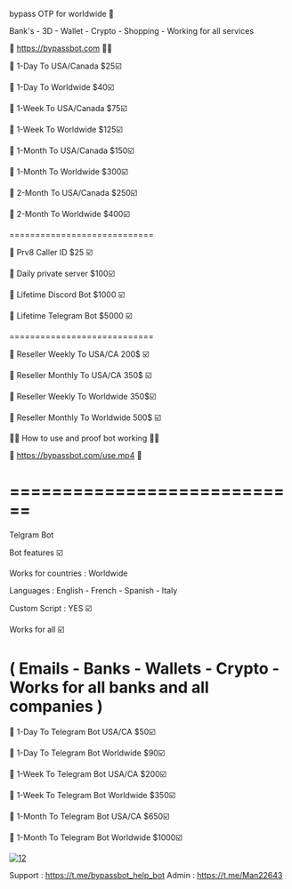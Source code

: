 bypass OTP for worldwide  🧐 

Bank's - 3D - Wallet - Crypto - Shopping - Working for all services

📶   https://bypassbot.com  🛒🛒

🛒 1-Day To USA/Canada $25☑️

🛒 1-Day To Worldwide  $40☑️

🛒 1-Week To USA/Canada $75☑️

🛒 1-Week To Worldwide $125☑️

🛒 1-Month To USA/Canada $150☑️

🛒 1-Month To Worldwide  $300☑️

🛒 2-Month To USA/Canada $250☑️

🛒 2-Month To Worldwide  $400☑️

============================

🛒 Prv8 Caller ID  $25 ☑️

🛒 Daily private server  $100☑️

🛒 Lifetime Discord Bot $1000 ☑️

🛒 Lifetime Telegram Bot $5000 ☑️

============================

🛒 Reseller Weekly To USA/CA 200$ ☑️

🛒 Reseller Monthly To USA/CA 350$ ☑️

🛒 Reseller Weekly To Worldwide 350$☑️

🛒 Reseller Monthly To Worldwide 500$ ☑️

📲📱 How to use and proof bot working 📲📱

🎥 https://bypassbot.com/use.mp4 🎥


============================
============================


Telgram Bot 

Bot features ☑️

Works for countries : Worldwide

Languages : English - French - Spanish - Italy 

Custom Script : YES ☑️

Works for all ☑️

( Emails - Banks - Wallets - Crypto - Works for all banks and all companies )
============================
🛒 1-Day To Telegram Bot USA/CA $50☑️

🛒 1-Day To Telegram Bot Worldwide $90☑️

🛒 1-Week To Telegram Bot USA/CA $200☑️

🛒 1-Week To Telegram Bot Worldwide $350☑️

🛒 1-Month To Telegram Bot USA/CA $650☑️

🛒 1-Month To Telegram Bot Worldwide $1000☑️

<a href="https://imgbb.com/"><img src="https://i.ibb.co/hL70QS9/12.png" alt="12" border="0" /></a>


Support : https://t.me/bypassbot_help_bot
Admin : https://t.me/Man22643
